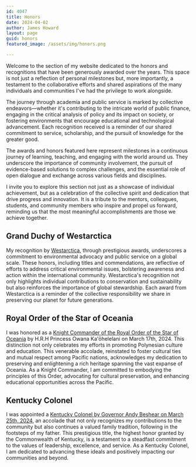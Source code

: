 ```yaml
---
id: 4047
title: Honors
date: 2024-04-02
author: James Howard
layout: page
guid: honors
featured_image: /assets/img/honors.png

---
```


Welcome to the section of my website dedicated to the honors and
recognitions that have been generously awarded over the years. This
space is not just a reflection of personal milestones but, more
importantly, a testament to the collaborative efforts and shared
aspirations of the many individuals and communities I've had the
privilege to work alongside.

The journey through academia and public service is marked by
collective endeavors—whether it's contributing to the intricate
world of public finance, engaging in the critical analysis of policy
and its impact on society, or fostering environments that encourage
educational and technological advancement. Each recognition received
is a reminder of our shared commitment to service, scholarship, and
the pursuit of knowledge for the greater good.

The awards and honors featured here represent milestones in a
continuous journey of learning, teaching, and engaging with the
world around us. They underscore the importance of community
involvement, the pursuit of evidence-based solutions to complex
challenges, and the essential role of open dialogue and exchange
across various fields and disciplines.

I invite you to explore this section not just as a showcase of
individual achievement, but as a celebration of the collective
spirit and dedication that drive progress and innovation. It is a
tribute to the mentors, colleagues, students, and community members
who inspire and propel us forward, reminding us that the most
meaningful accomplishments are those we achieve together.

## Grand Duchy of Westarctica

My recognition by [Westarctica](/honors/westarctica), through
prestigious awards, underscores a commitment to environmental
advocacy and public service on a global scale. These honors, including
titles and commendations, are reflective of efforts to address
critical environmental issues, bolstering awareness and action
within the international community. Westarctica's recognition not
only highlights individual contributions to conservation and
sustainability but also reinforces the importance of global
stewardship. Each award from Westarctica is a reminder of the
collective responsibility we share in preserving our planet for
future generations.

## Royal Order of the Star of Oceania

I was honored as a [Knight Commander of the Royal Order of the Star
of Oceania](/honors/hawaii) by H.R.H Princess Owana Ka'ōhelelani
on March 17th, 2024. This distinction not only celebrates my efforts
in promoting Polynesian culture and education. This venerable
accolade, reinstated to foster cultural ties and mutual respect
among Pacific nations, acknowledges my dedication to preserving and
enlightening a rich heritage spanning the vast expanse of Oceania.
As a Knight Commander, I am committed to embodying the principles
of this Order, advocating for cultural preservation, and enhancing
educational opportunities across the Pacific.

## Kentucky Colonel

I was appointed a [Kentucky Colonel by Governor Andy Beshear on
March 25th, 2024](/2024/04/02/i-was-appointed-a-kentucky-colonel),
an accolade that not only recognizes my contributions to the community
but also continues a valued family tradition, following in the
footsteps of my father. This prestigious title, the highest honor
granted by the Commonwealth of Kentucky, is a testament to a steadfast
commitment to the values of leadership, excellence, and service.
As a Kentucky Colonel, I am dedicated to advancing these ideals and
positively impacting our communities and beyond.

